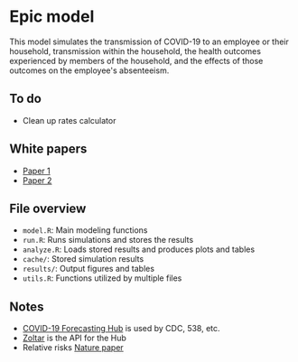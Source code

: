 # Epic model

This model simulates the transmission of COVID-19 to an employee or their
household, transmission within the household, the health outcomes
experienced by members of the household, and the effects of those outcomes
on the employee's absenteeism.

## To do

- Clean up rates calculator

## White papers

- [Paper 1](https://docs.google.com/document/d/1w9Q1MKcgNG0mLcb0bwneyQNo8132W27ZcBNA4NCjRKU/edit)
- [Paper 2](https://docs.google.com/document/d/14IJ0ATm56NdBsJoGL0ofiA9_wM7rX7lH0Pzzg3lru4w/edit)

## File overview

- `model.R`: Main modeling functions
- `run.R`: Runs simulations and stores the results
- `analyze.R`: Loads stored results and produces plots and tables
- `cache/`: Stored simulation results
- `results/`: Output figures and tables
- `utils.R`: Functions utilized by multiple files

## Notes

- [COVID-19 Forecasting Hub](https://covid19forecasthub.org/data/) is used by CDC, 538, etc.
- [Zoltar](https://zoltardata.com/model/159) is the API for the Hub
- Relative risks [Nature paper](https://www.nature.com/articles/s41586-020-2521-4)

